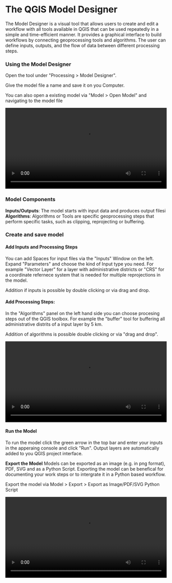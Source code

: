 # The QGIS Model Designer

The Model Designer is a visual tool that allows users to create and edit a workflow with all tools available in QGIS that can be used repeatedly in a simple and time-efficient manner. It provides a graphical interface to build workflows by connecting geoprocessing tools and algorithms. The user can define inputs, outputs, and the flow of data between different processing steps.

### Using the Model Designer

Open the tool under "Processing > Model Designer".

Give the model file a name and save it on you Computer.

You can also open a existing model via "Model > Open Model" and navigating to the model file

<video width="100%" controls src="https://github.com/GIScience/gis-training-resource-center/raw/main/fig/qgis_modelbuilder_open.mp4"></video>

### Model Components
**Inputs/Outputs**: The model starts with input data and produces output filesi
**Algorithms**: Algorithms or Tools are specific geoprocessing steps that perform specific tasks, such as clipping, reprojecting or buffering.

### Create and save model
#### Add Inputs and Processing Steps
You can add Spaces for input files via the "Inputs" Window on the left. Expand "Parameters" and choose the kind of Input type you need. For example "Vector Layer" for a layer with administrative districts or "CRS" for a coordinate refernece system that is needed for multiple reprojections in the model.

Addition if inputs is possible by double clicking or via drag and drop.

#### Add Processing Steps:
In the "Algorithms" panel on the left hand side you can choose procesing steps out of the QGIS toolbox. For example the "buffer" tool for buffering all administrative distrits of a input layer by 5 km.

Addition of algorithms is possible double clicking or via "drag and drop".

<video width="100%" controls src="https://github.com/GIScience/gis-training-resource-center/raw/main/fig/qgis_modelbuilder_model.mp4"></video>

#### Run the Model
To run the model click the green arrow in the top bar and enter your inputs in the apperaing console and click "Run". Output layers are automatically added to you QGIS project interface.

**Export the Model**
Models can be exported as an image (e.g. in png format), PDF, SVG and as a Python Script. Exporting the model can be benefical for documenting your work steps or to intergrate it in a Python based workflow.

Export the model via Model > Export > Export as Image/PDF/SVG Python Script

<video width="100%" controls src="https://github.com/GIScience/gis-training-resource-center/raw/main/fig/qgis_modelbuilder_export.mp4"></video>
